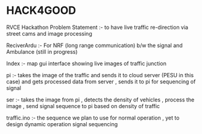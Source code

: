 # HACK4GOOD
RVCE Hackathon 
Problem Statement :- to have live traffic re-direction via street cams and image processing

ReciverArdu :- For NRF (long range communication) b/w the signal and Ambulance (still in progress)

Index :- map gui interface showing live images of traffic junction

pi :- takes the image of the traffic and sends it to cloud server (PESU in this case) and gets processed data from server , sends it to pi for sequencing of signal

ser :- takes the image from pi , detects the density of vehicles , process the image , send signal sequence to pi based on density of traffic

traffic.ino :- the sequence we plan to use for normal operation , yet to design dynamic operation signal sequencing
